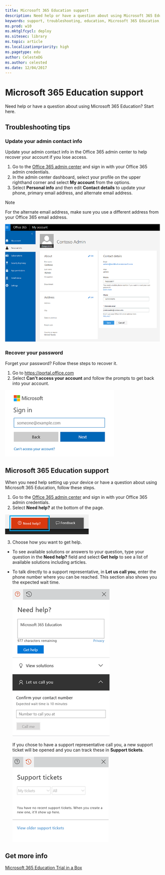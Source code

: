 ```yaml
---
title: Microsoft 365 Education support
description: Need help or have a question about using Microsoft 365 Education? Start here. 
keywords: support, troubleshooting, education, Microsoft 365 Education, full cloud IT solution, school, deploy, setup, manage, Windows 10, Intune for Education, Office 365 for Education, Microsoft Store for Education, Set up School PCs
ms.prod: w10
ms.mktglfcycl: deploy
ms.sitesec: library
ms.topic: article
ms.localizationpriority: high
ms.pagetype: edu
author: CelesteDG
ms.author: celested
ms.date: 12/04/2017
---
```


# Microsoft 365 Education support
Need help or have a question about using Microsoft 365 Education? Start here.

## Troubleshooting tips

### Update your admin contact info
Update your admin contact info in the Office 365 admin center to help recover your account if you lose access.

1. Go to the <a href="https://portal.office.com/adminportal/home" target="_blank">Office 365 admin center</a> and sign in with your Office 365 admin credentials.
2. In the admin center dashboard, select your profile on the upper righthand corner and select **My account** from the options.
3. Select **Personal info** and then edit **Contact details** to update  your phone, primary email address, and alternate email address. 

  > [!NOTE]
  > For the alternate email address, make sure you use a different address from your Office 365 email address.

  ![Complete your contact details](images/o365_adminaccountinfo.png)

### Recover your password
Forget your password? Follow these steps to recover it.

1. Go to <a href="https://portal.office.com/" target="_blank">https://portal.office.com</a>
2. Select **Can't access your account** and follow the prompts to get back into your account.

  ![Recover your account](images/officeportal_cantaccessaccount.png)

## Microsoft 365 Education support
When you need help setting up your device or have a question about using Microsoft 365 Education, follow these steps.

1. Go to the <a href="https://portal.office.com/adminportal/home" target="_blank">Office 365 admin center</a> and sign in with your Office 365 admin credentials.
2. Select **Need help?** at the bottom of the page.

  ![Select Need help to get support](images/o365_needhelp.png)

3. Choose how you want to get help.
  * To see available solutions or answers to your question, type your question in the **Need help?** field and select **Get help** to see a list of available solutions including articles.
  * To talk directly to a support representative, in **Let us call you**, enter the phone number where you can be reached. This section also shows you the expected wait time.

    ![Option to have a support representative call you](images/o365_needhelp_callingoption.png)

    If you chose to have a support representative call you, a new support ticket will be opened and you can track these in **Support tickets**.

    ![Track your support tickets](images/o365_needhelp_supporttickets.png)

## Get more info
[Microsoft 365 Education Trial in a Box](index.md)